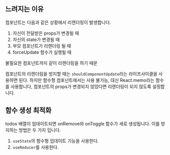 ## 느려지는 이유
컴포넌트는 다음과 같은 상황에서 리렌더링이 발생합니다.

1. 자신이 전달받은 props가 변경될 때
2. 자신의 state가 변경될 때
3. 부모 컴포넌트가 리렌더링 될 때
4. forceUpdate 함수가 실행될 때

불필요한 컴포넌트까지 같이 리렌더링을 하기 때문

컴포넌트의 리렌더링을 방지할 때는 `shouldComponentUpdate`라는 라이프사이클을 사용하면 된다.
하지만 함수형 컴포넌트에서는 사용 불가능, 대신 React.memo라는 함수를 사용합니다, 컴포넌트의 props가 변경되지 않았다면 
리렌더링이 되지 않도록 설정합니다.

## 함수 생성 최적화
todos 배열이 업데이트되면 onRemove와 onToggle 함수가 새로 생성됩니다. 이를 방지하는 방법은 두 가지 입니다.

1. `useState`의 함수형 업데이트 기능을 사용한다.
2. `useReducer`를 사용한다. 